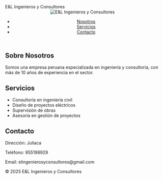 <!DOCTYPE html>
<html lang="es">
<head>
    <meta charset="UTF-8">
    <meta name="viewport" content="width=device-width, initial-scale=1.0">
    E&L Ingenieros y Consultores
    <link rel="stylesheet" href="(https://munimegantoni.gob.pe/)">
</head>
<body>
    <header>
        <img src="img/logo.png" alt="E&L Ingenieros y Consultores">
        <nav>
            <ul>
                <li><a href="#nosotros">Nosotros</a></li>
                <li><a href="#servicios">Servicios</a></li>
                <li><a href="#contacto">Contacto</a></li>
            </ul>
        </nav>
    </header>
    <section id="nosotros">
        <h2>Sobre Nosotros</h2>
        <p>Somos una empresa peruana especializada en ingeniería y consultoría, con más de 10 años de experiencia en el sector.</p>
    </section>
    <section id="servicios">
        <h2>Servicios</h2>
        <ul>
            <li>Consultoría en ingeniería civil</li>
            <li>Diseño de proyectos eléctricos</li>
            <li>Supervisión de obras</li>
            <li>Asesoría en gestión de proyectos</li>
        </ul>
    </section>
    <section id="contacto">
        <h2>Contacto</h2>
        <p>Dirección: Juliaca </p>
        <p>Teléfono: 955198929 </p>
        <p>Email: elingenierosyconsultores@gmail.com </p>
    </section>
    <footer>
        <p>&copy; 2025 E&L Ingenieros y Consultores</p>
    </footer>
</body>
</html>
